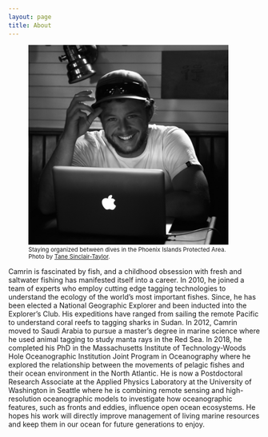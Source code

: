 ```yaml
---
layout: page
title: About
---
```

<head>
   <style>
   figcaption {
   	font-size: smaller;
   	border: none;
}
</style>
</head>

<figure>
<img src="/assets/img/Tane_Sinclair-Taylor-5224.jpg" alt="Profile" height="400" width="400">
<figcaption>
	Staying organized between dives in the Phoenix Islands Protected Area. Photo by <a href="https://tanesinclair-taylor.com/" target="_blank">Tane Sinclair-Taylor</a>.</figcaption>
</figure>

<!--
I am primarily interested in the interactions between pelagic (open ocean) fishes and the biology and physics of the ocean. My current research focuses on how oceanography influences behavior of highly migratory fish species, like sharks, tunas and billfish. In the (Sub)mesoscale Group, I am investigating how mesoscale oceanography (eddies, fronts and other forms of ocean motion, like the Gulf Stream) drives movements and behavior of sharks and how different taxa with varying life histories may interact with the marine environment in different ways. To study these interactions, I deploy electronic tags on these study species and couple these observations with satellite, in situ and modeled oceanographic data and simulations to determine how oceanography influences species' ecology and their interactions with fishing fleets. <a href="https://www.camrinbraun.github.io" target="_blank">Website</a>; <a href="https://www.camrinbraun.github.io/assets/pdf/Braun_CV_recent.pdf" target="_blank">CV</a>
-->

Camrin is fascinated by fish, and a childhood obsession with fresh and saltwater fishing has manifested itself into a career. In 2010, he joined a team of experts who employ cutting edge tagging technologies to understand the ecology of the world’s most important fishes. Since, he has been elected a National Geographic Explorer and been inducted into the Explorer’s Club. His expeditions have ranged from sailing the remote Pacific to understand coral reefs to tagging sharks in Sudan. In 2012, Camrin moved to Saudi Arabia to pursue a master’s degree in marine science where he used animal tagging to study manta rays in the Red Sea. In 2018, he completed his PhD in the Massachusetts Institute of Technology-Woods Hole Oceanographic Institution Joint Program in Oceanography where he explored the relationship between the movements of pelagic fishes and their ocean environment in the North Atlantic. He is now a Postdoctoral Research Associate at the Applied Physics Laboratory at the University of Washington in Seattle where he is combining remote sensing and high-resolution oceanographic models to investigate how oceanographic features, such as fronts and eddies, influence open ocean ecosystems. He hopes his work will directly improve management of living marine resources and keep them in our ocean for future generations to enjoy.
